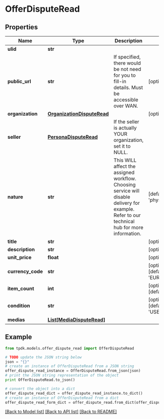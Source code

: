 # OfferDisputeRead



## Properties

Name | Type | Description | Notes
------------ | ------------- | ------------- | -------------
**ulid** | **str** |  | 
**public_url** | **str** | If specified, there would be not need for you to fill-in details. Must be accessible over WAN. | [optional] 
**organization** | [**OrganizationDisputeRead**](OrganizationDisputeRead.md) |  | [optional] 
**seller** | [**PersonaDisputeRead**](PersonaDisputeRead.md) | If the seller is actually YOUR organization, set it to NULL. | 
**nature** | **str** | This WILL affect the assigned workflow. Choosing service will disable delivery for example. Refer to our technical hub for more information. | [default to 'physical_item']
**title** | **str** |  | [optional] 
**description** | **str** |  | [optional] 
**unit_price** | **float** |  | [optional] 
**currency_code** | **str** |  | [optional] [default to 'EUR']
**item_count** | **int** |  | [optional] [default to 1]
**condition** | **str** |  | [optional] [default to 'USED']
**medias** | [**List[MediaDisputeRead]**](MediaDisputeRead.md) |  | 

## Example

```python
from tpdk.models.offer_dispute_read import OfferDisputeRead

# TODO update the JSON string below
json = "{}"
# create an instance of OfferDisputeRead from a JSON string
offer_dispute_read_instance = OfferDisputeRead.from_json(json)
# print the JSON string representation of the object
print OfferDisputeRead.to_json()

# convert the object into a dict
offer_dispute_read_dict = offer_dispute_read_instance.to_dict()
# create an instance of OfferDisputeRead from a dict
offer_dispute_read_form_dict = offer_dispute_read.from_dict(offer_dispute_read_dict)
```
[[Back to Model list]](../README.md#documentation-for-models) [[Back to API list]](../README.md#documentation-for-api-endpoints) [[Back to README]](../README.md)


